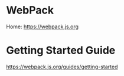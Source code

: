 # WebPack
Home: https://webpack.js.org

# Getting Started Guide
https://webpack.js.org/guides/getting-started

